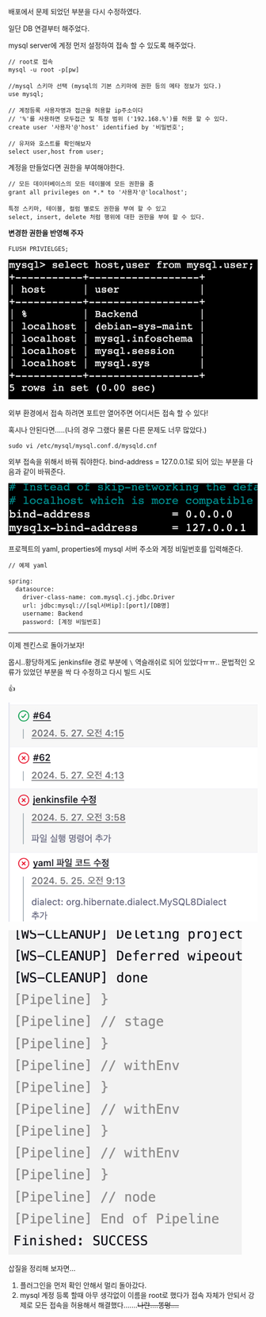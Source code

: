
배포에서 문제 되었던 부분을 다시 수정하였다.

일단 DB 연결부터 해주었다.

mysql server에 계정 먼저 설정하여 접속 할 수 있도록 해주었다.

```
// root로 접속 
mysql -u root -p[pw]

//mysql 스키마 선택 (mysql의 기본 스키마에 권한 등의 메타 정보가 있다.)
use mysql;

// 계정등록 사용자명과 접근을 허용할 ip주소이다 
// '%'를 사용하면 모두접근 및 특정 범위 ('192.168.%')를 허용 할 수 있다.
create user '사용자'@'host' identified by '비밀번호';

// 유저와 호스트를 확인해보자
select user,host from user;
```

계정을 만들었다면 권한을 부여해야한다.
```
// 모든 데이터베이스의 모든 테이블에 모든 권한을 줌
grant all privileges on *.* to '사용자'@'localhost';

특정 스키마, 테이블, 컬럼 별로도 권한을 부여 할 수 있고 
select, insert, delete 처럼 행위에 대한 권한을 부여 할 수 있다.
```

**변경한 권한을 반영해 주자**
```
FLUSH PRIVIELGES;
```

![](img/Pasted%20image%2020240529200948.png)

외부 환경에서 접속 하려면 포트만 열어주면 어디서든 접속 할 수 있다!

혹시나 안된다면.....(나의 경우 그랬다 물론 다른 문제도 너무 많았다.)

```
sudo vi /etc/mysql/mysql.conf.d/mysqld.cnf
```


외부 접속을 위해서 바꿔 줘야한다.
bind-address = 127.0.0.1로 되어 있는 부분을 다음과 같이 바꿔준다.

![](img/Pasted%20image%2020240529202137.png)




프로젝트의 yaml, properties에 mysql 서버 주소와 계정 비밀번호를 입력해준다.

```
// 예제 yaml

spring:  
  datasource:  
    driver-class-name: com.mysql.cj.jdbc.Driver  
    url: jdbc:mysql://[sql서버ip]:[port]/[DB명]  
    username: Backend  
    password: [계정 비밀번호]
```

--- 

이제 젠킨스로 돌아가보자!

몹시..황당하게도 jenkinsfile 경로 부분에  ``` \ ``` 역슬래쉬로 되어 있었다ㅠㅠ..
문법적인 오류가 있었던 부분을 싹 다 수정하고 다시 빌드 시도


👍


![](img/Pasted%20image%2020240529193015.png)

![](img/Pasted%20image%2020240529193100.png)


삽질을 정리해 보자면...

1. 플러그인을 먼저 확인 안해서 멀리 돌아갔다.
2. mysql 계정 등록 할때 아무 생각없이 이름을 root로 했다가 접속 자체가 안되서 강제로 모든 접속을 허용해서 해결했다.......~~나란....똥멍....~~
